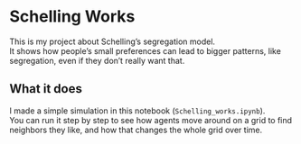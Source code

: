 # Schelling Works

This is my project about Schelling’s segregation model.  
It shows how people’s small preferences can lead to bigger patterns, like segregation, even if they don’t really want that.

## What it does

I made a simple simulation in this notebook (`Schelling_works.ipynb`).  
You can run it step by step to see how agents move around on a grid to find neighbors they like, and how that changes the whole grid over time.